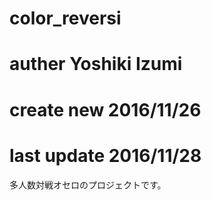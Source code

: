# color_reversi
# auther Yoshiki Izumi
# create new 2016/11/26
# last update 2016/11/28
多人数対戦オセロのプロジェクトです。